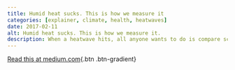 ```yaml
---
title: Humid heat sucks. This is how we measure it
categories: [explainer, climate, health, heatwaves]
date: 2017-02-11
alt: Humid heat sucks. This is how we measure it.
description: When a heatwave hits, all anyone wants to do is compare scores. “It’s 38 °C in Sydney? Well, it’s 44 °C over here!”
---
```


[Read this at medium.com](https://medium.com/@jamesgoldie/humid-heat-sucks-this-is-how-we-measure-it-1a91aead52ac){.btn .btn-gradient}
